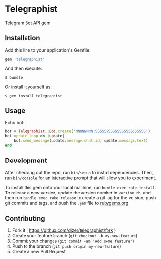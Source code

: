 # Telegraphist

Telegram Bot API gem

## Installation

Add this line to your application's Gemfile:

```ruby
gem 'telegraphist'
```

And then execute:

    $ bundle

Or install it yourself as:

    $ gem install telegraphist

## Usage

Echo bot:

```ruby
bot = Telegraphist::Bot.create('NNNNNNNN:SSSSSSSSSSSSSSSSSSSSSSS')
bot.update_loop do |update|
    bot.send_message(update.message.chat.id, update.message.text)
end
```

## Development

After checking out the repo, run `bin/setup` to install dependencies. Then, run `bin/console` for an interactive prompt that will allow you to experiment.

To install this gem onto your local machine, run `bundle exec rake install`. To release a new version, update the version number in `version.rb`, and then run `bundle exec rake release` to create a git tag for the version, push git commits and tags, and push the `.gem` file to [rubygems.org](https://rubygems.org).

## Contributing

1. Fork it ( https://github.com/dizer/telegraphist/fork )
2. Create your feature branch (`git checkout -b my-new-feature`)
3. Commit your changes (`git commit -am 'Add some feature'`)
4. Push to the branch (`git push origin my-new-feature`)
5. Create a new Pull Request

